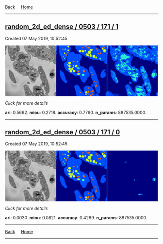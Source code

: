 
[Back](..)&nbsp;&nbsp;&nbsp;&nbsp;&nbsp;[Home](https://leapmanlab.github.io/snapshots)

---

<div class="summary"><a href="1"><h2>random_2d_ed_dense / 0503 / 171 / 1</h2></a><p>Created 07 May 2019, 10:52:45
</p><a href="1"><img src="1/media/summary.png" align="center"></a><p>
<i>Click for more details</i>
</p></div>

**ari**: 0.5662. **miou**: 0.2718. **accuracy**: 0.7760. **n_params**: 887535.0000. 

---

<div class="summary"><a href="0"><h2>random_2d_ed_dense / 0503 / 171 / 0</h2></a><p>Created 07 May 2019, 10:52:45
</p><a href="0"><img src="0/media/summary.png" align="center"></a><p>
<i>Click for more details</i>
</p></div>

**ari**: 0.0030. **miou**: 0.0821. **accuracy**: 0.4269. **n_params**: 887535.0000. 

---

[Back](..)&nbsp;&nbsp;&nbsp;&nbsp;&nbsp;[Home](https://leapmanlab.github.io/snapshots)

---
